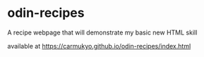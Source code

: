 # odin-recipes

A recipe webpage that will demonstrate my basic new HTML skill

available at https://carmukyo.github.io/odin-recipes/index.html
